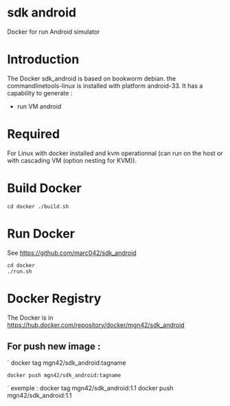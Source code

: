 

# sdk android
Docker for run Android simulator


Introduction
============

The Docker sdk_android is based on bookworm debian.
the commandlinetools-linux is installed with platform android-33.
It has a capability to generate :
  - run VM android

Required
========

For Linux with docker installed and kvm operationnal (can run on the
host or with cascading VM (option nesting for KVM)).


Build Docker
============

  `
    cd docker
    ./build.sh
  `

Run Docker
==========

See https://github.com/marc042/sdk_android


    cd docker
    ./run.sh


Docker Registry
===============

The Docker is in https://hub.docker.com/repository/docker/mgn42/sdk_android

For push new image :
--------------------
  `
    docker tag <SHA1> mgn42/sdk_android:tagname
    
    docker push mgn42/sdk_android:tagname
  `
  exemple :
    docker tag <SHA1> mgn42/sdk_android:1.1
    docker push mgn42/sdk_android:1.1
